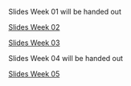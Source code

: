 Slides Week 01 will be handed out

[Slides Week 02](pt2_hs15_week02.pdf)

[Slides Week 03](pt2_hs15_week03.pdf)

Slides Week 04 will be handed out

[Slides Week 05](pt2_hs15_week05.pdf)